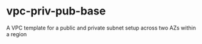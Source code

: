 # vpc-priv-pub-base
A VPC template for a public and private subnet setup across two AZs within a region
